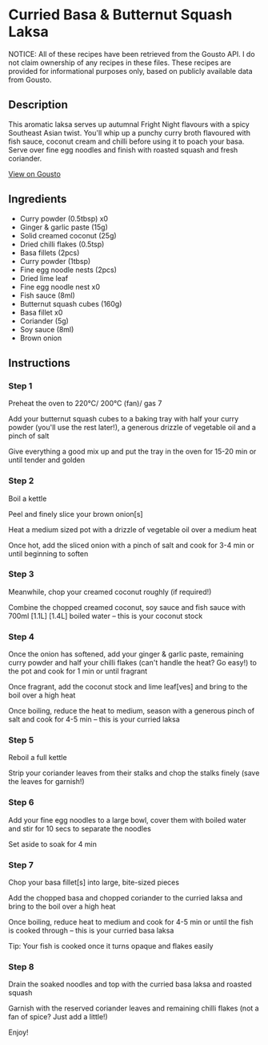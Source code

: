# Curried Basa & Butternut Squash Laksa

NOTICE: All of these recipes have been retrieved from the Gousto API. I do not claim ownership of any recipes in these files. These recipes are provided for informational purposes only, based on publicly available data from Gousto.

## Description

This aromatic laksa serves up autumnal Fright Night flavours with a spicy Southeast Asian twist. You'll whip up a punchy curry broth flavoured with fish sauce, coconut cream and chilli before using it to poach your basa. Serve over fine egg noodles and finish with roasted squash and fresh coriander.

[View on Gousto](https://www.gousto.co.uk/recipes/cookbook/curried-basa-butternut-squash-laksa)

## Ingredients

- Curry powder (0.5tbsp) x0
- Ginger & garlic paste (15g)
- Solid creamed coconut (25g)
- Dried chilli flakes (0.5tsp)
- Basa fillets (2pcs)
- Curry powder (1tbsp)
- Fine egg noodle nests (2pcs)
- Dried lime leaf
- Fine egg noodle nest x0
- Fish sauce (8ml)
- Butternut squash cubes (160g)
- Basa fillet x0
- Coriander (5g)
- Soy sauce (8ml)
- Brown onion

## Instructions


### Step 1

Preheat the oven to 220°C/ 200°C (fan)/ gas 7

Add your butternut squash cubes to a baking tray with half your curry powder (you'll use the rest later!), a generous drizzle of vegetable oil and a pinch of salt

Give everything a good mix up and put the tray in the oven for 15-20 min or until tender and golden


### Step 2

Boil a kettle

Peel and finely slice your brown onion[s]

Heat a medium sized pot with a drizzle of vegetable oil over a medium heat

Once hot, add the sliced onion with a pinch of salt and cook for 3-4 min or until beginning to soften


### Step 3

Meanwhile, chop your creamed coconut roughly (if required!)

Combine the chopped creamed coconut, soy sauce and fish sauce with 700ml <span class="text-purple">[1.1L]</span> <span class="text-danger">[1.4L]</span> boiled water – this is your coconut stock


### Step 4

Once the onion has softened, add your ginger & garlic paste, remaining curry powder and half your chilli flakes (can't handle the heat? Go easy!) to the pot and cook for 1 min or until fragrant

Once fragrant, add the coconut stock and lime leaf[ves] and bring to the boil over a high heat

Once boiling, reduce the heat to medium, season with a generous pinch of salt and cook for 4-5 min – this is your curried laksa


### Step 5

Reboil a full kettle

Strip your coriander leaves from their stalks and chop the stalks finely (save the leaves for garnish!)


### Step 6

Add your fine egg noodles to a large bowl, cover them with boiled water and stir for 10 secs to separate the noodles

Set aside to soak for 4 min


### Step 7

Chop your basa fillet[s] into large, bite-sized pieces

Add the chopped basa and chopped coriander to the curried laksa and bring to the boil over a high heat

Once boiling, reduce heat to medium and cook for 4-5 min or until the fish is cooked through – this is your curried basa laksa

Tip: Your fish is cooked once it turns opaque and flakes easily

### Step 8

Drain the soaked noodles and top with the curried basa laksa and roasted squash

Garnish with the reserved coriander leaves and remaining chilli flakes (not a fan of spice? Just add a little!)

Enjoy!

